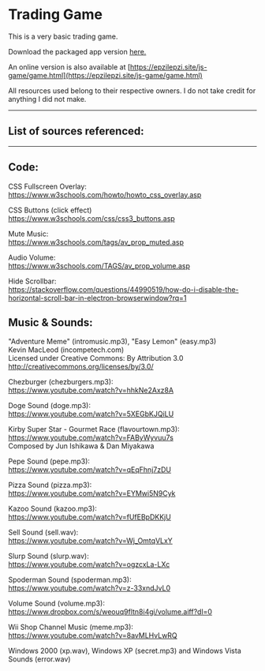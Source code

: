 # Trading Game

This is a very basic trading game.  

Download the packaged app version [here.](https://github.com/Epzilepzi/Trading-Game/releases)  
  
An online version is also available at [https://epzilepzi.site/js-game/game.html](https://epzilepzi.site/js-game/game.html)  

All resources used belong to their respective owners. I do not take credit for anything I did not make.  
  
------  

## **List of sources referenced:**

------
  
## **Code:**

CSS Fullscreen Overlay:  
<https://www.w3schools.com/howto/howto_css_overlay.asp>  

CSS Buttons (click effect)  
<https://www.w3schools.com/css/css3_buttons.asp>  

Mute Music:  
<https://www.w3schools.com/tags/av_prop_muted.asp>  

Audio Volume:  
<https://www.w3schools.com/TAGS/av_prop_volume.asp>  

Hide Scrollbar:  
<https://stackoverflow.com/questions/44990519/how-do-i-disable-the-horizontal-scroll-bar-in-electron-browserwindow?rq=1>  
  
## **Music & Sounds:**
  
"Adventure Meme" (intromusic.mp3), "Easy Lemon" (easy.mp3)  
Kevin MacLeod (incompetech.com)  
Licensed under Creative Commons: By Attribution 3.0  
<http://creativecommons.org/licenses/by/3.0/>  

Chezburger (chezburgers.mp3):  
<https://www.youtube.com/watch?v=hhkNe2Axz8A>  

Doge Sound (doge.mp3):  
<https://www.youtube.com/watch?v=5XEGbKJQiLU>  

Kirby Super Star - Gourmet Race (flavourtown.mp3):  
<https://www.youtube.com/watch?v=FAByWyvuu7s>  
Composed by Jun Ishikawa & Dan Miyakawa  

Pepe Sound (pepe.mp3):  
<https://www.youtube.com/watch?v=qEqFhnj7zDU>  

Pizza Sound (pizza.mp3):  
<https://www.youtube.com/watch?v=EYMwi5N9Cyk>  

Kazoo Sound (kazoo.mp3):  
<https://www.youtube.com/watch?v=fUfEBpDKKjU>  

Sell Sound (sell.wav):  
<https://www.youtube.com/watch?v=Wj_OmtqVLxY>  

Slurp Sound (slurp.wav):  
<https://www.youtube.com/watch?v=ogzcxLa-LXc>  

Spoderman Sound (spoderman.mp3):  
<https://www.youtube.com/watch?v=z-33xndJvL0>  

Volume Sound (volume.mp3):  
<https://www.dropbox.com/s/weouq9fltn8i4gi/volume.aiff?dl=0>  

Wii Shop Channel Music (meme.mp3):  
<https://www.youtube.com/watch?v=8avMLHvLwRQ>  

Windows 2000 (xp.wav), Windows XP (secret.mp3) and Windows Vista Sounds (error.wav)  